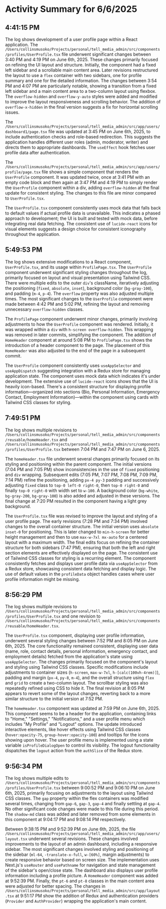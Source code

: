 # Activity Summary for 6/6/2025

## 4:41:15 PM
The log shows development of a user profile page within a React application.  The `/Users/collinsmusoko/Projects/personal/tell_media_admin/src/components/profiles/UserProfile.tsx` file underwent significant changes between 3:40 PM and 4:19 PM on June 6th, 2025. These changes primarily focused on refining the UI layout and structure.  Initially, the component had a fixed left sidebar and a scrollable main content area.  Later revisions restructured the layout to use a `flex` container with two sidebars, one for profile summary and one for the detailed information. The changes between 3:54 PM and 4:07 PM are particularly notable, showing a transition from a fixed left sidebar and a main content area to a two-column layout using flexbox.  The  `overflow-hidden` and `overflow-y-auto` styles were added and modified to improve the layout responsiveness and scrolling behavior. The addition of `overflow-x-hidden` in the final version suggests a fix for horizontal scrolling issues.


The `/Users/collinsmusoko/Projects/personal/tell_media_admin/src/app/users/dashboard1/page.tsx` file was updated at 3:45 PM on June 6th, 2025, to include authentication checks and role-based redirection.  This suggests the application handles different user roles (admin, moderator, writer) and directs them to appropriate dashboards.  The `useEffect` hook fetches user profile data after authentication.


The `/Users/collinsmusoko/Projects/personal/tell_media_admin/src/app/users/profile/page.tsx` file shows a simple component that renders the `UserProfile` component.  It was updated twice, once at 3:41 PM with an empty code block and then again at 3:47 PM and 4:19 PM to simply render the `UserProfile` component within a div, adding `overflow-hidden` at the final update for consistent styling.  The changes to this file are minor compared to `UserProfile.tsx`.

The `UserProfile.tsx` component consistently uses mock data that falls back to default values if actual profile data is unavailable. This indicates a phased approach to development;  the UI is built and tested with mock data, before integrating real data fetching.  The consistent use of `lucide-react` icons for visual elements suggests a design choice for consistent iconography throughout the application.


## 5:49:53 PM
The log shows extensive modifications to a React component, `UserProfile.tsx`, and its usage within `ProfilePage.tsx`.  The `UserProfile` component underwent significant styling changes throughout the log, primarily focused on layout and visual presentation using Tailwind CSS.  There were multiple edits to the outer `div`'s className, iteratively adjusting the positioning (`fixed`, `absolute`, `inset`), background color (`bg-gray-100`), and padding (`m-4`, `p-4`). The `overflow` property was also adjusted multiple times.  The most significant changes to the `UserProfile` component were made between 4:42 PM and 5:02 PM, refining the layout and removing unnecessary `overflow-hidden` classes.


The `ProfilePage` component underwent minor changes, primarily involving adjustments to how the `UserProfile` component was rendered. Initially, it was wrapped within a `div` with `h-screen overflow-hidden`. This wrapping was removed in later commits, simplifying the component. The addition of `HomeHeader` component at around 5:08 PM to `ProfilePage.tsx` shows the introduction of a header component to the page.  The placement of this `HomeHeader` was also adjusted to the end of the page in a subsequent commit.

The `UserProfile` component consistently uses  `useAppSelector` and `useAppDispatch` suggesting integration with a Redux store for managing application state.  The component uses mock data which indicates it's under development. The extensive use of  `lucide-react` icons shows that the UI is heavily icon-based.  There's a consistent structure for displaying profile information—organized into sections (Bio, Personal Information, Emergency Contact, Employment Information)—within the component using cards with Tailwind CSS classes for styling.


## 7:49:51 PM
The log shows multiple revisions to `/Users/collinsmusoko/Projects/personal/tell_media_admin/src/components/reusable/homeHeader.tsx` and `/Users/collinsmusoko/Projects/personal/tell_media_admin/src/components/profiles/UserProfile.tsx` between 7:04 PM and 7:47 PM on June 6, 2025.

The `homeHeader.tsx` file underwent several changes primarily focused on its styling and positioning within the parent component.  The initial versions (7:04 PM and 7:05 PM) show inconsistencies in the use of `fixed` positioning and `div` wrapping.  Subsequent edits (7:05 PM, 7:07 PM, 7:08 PM, 7:09 PM, 7:14 PM) refine the positioning, adding `px-4 py-3` padding and successively adjusting `fixed` class to `top-0 left-0 right-0`, then `top-0 right-0` and finally `top-0 right-0` with width set to `w-100`.  A background color (`bg-white`, `bg-gray-200`, `bg-gray-100`) is also added and adjusted in these versions. The final change at 7:20 PM resulted in the component having a light grey background.

The `UserProfile.tsx` file was revised to improve the layout and styling of a user profile page.  The early revisions (7:28 PM and 7:34 PM) involved changes to the overall container structure. The initial version uses `absolute inset-0` for positioning. This is later changed to `min-h-screen` for better height management and then to use `max-w-7xl mx-auto` for a centered layout with a maximum width.  The final edits focus on refining the container structure for both sidebars (7:47 PM), ensuring that both the left and right section elements are effectively displayed on the page.  The consistent use of Tailwind CSS classes for styling is a recurring element.  The component consistently fetches and displays user profile data via  `useAppSelector` from a Redux store, showcasing consistent data fetching and display logic.  The use of default values in the `profileData` object handles cases where user profile information might be missing.


## 8:56:29 PM
The log shows multiple revisions to `/Users/collinsmusoko/Projects/personal/tell_media_admin/src/components/profiles/UserProfile.tsx` and one revision to `/Users/collinsmusoko/Projects/personal/tell_media_admin/src/components/reusable/homeHeader.tsx`.

The `UserProfile.tsx` component, displaying user profile information, underwent several styling changes between 7:52 PM and 8:05 PM on June 6th, 2025.  The core functionality remained consistent, displaying user data (name, role, contact details, personal information, emergency contact, and employment details) fetched from the application's state using `useAppSelector`.  The changes primarily focused on the component's layout and styling using Tailwind CSS classes.  Specific modifications include adjustments to container sizes (`h-screen`, `max-w-7xl`, `h-[calc(100vh-4rem)]`), padding and margin (`px-4`, `py-8`, `m-4`), and the overall structure using `flex` and `grid` to create a two-column layout.  The scrollbar styling was also repeatedly refined using CSS to hide it.  The final revision at 8:05 PM appears to revert some of the layout changes, reverting back to a more similar structure to the initial version at 7:52 PM.

The `homeHeader.tsx` component was updated at 7:59 PM on June 6th, 2025. This component seems to be a header for the application, containing links to "Home," "Settings," "Notifications," and a user profile menu which includes "My Profile" and "Logout" options. The update introduced interactive elements, like hover effects using Tailwind CSS classes (`hover:opacity-75`, `group-hover:opacity-100`) and tooltips for the icons showing upon hover.  The user profile menu is implemented using a state variable `isProfileDialogOpen` to control its visibility.  The logout functionality dispatches the `logout` action from the `authSlice` of the Redux store.


## 9:56:34 PM
The log shows multiple edits to `/Users/collinsmusoko/Projects/personal/tell_media_admin/src/components/profiles/UserProfile.tsx` between 9:00:52 PM and 9:06:10 PM on June 6th, 2025, primarily focusing on adjustments to the layout using Tailwind CSS classes.  The `gap` property within the flex containers was modified several times, changing from `gap-6`, `gap-3`, `gap-4`  and finally settling at `gap-4`.  No other significant code changes were made to this file during this period.  The `shadow-md` class was added and later removed from some elements in this component at 9:04:17 PM and 9:08:14 PM respectively.


Between 9:38:15 PM and 9:52:39 PM on June 6th, 2025, the file `/Users/collinsmusoko/Projects/personal/tell_media_admin/src/app/users/layout.tsx` underwent several revisions.  These changes involved improvements to the layout of an admin dashboard, including a responsive sidebar.  The most significant changes involved styling and positioning of the sidebar (`ml-64`, `-translate-x-full`, `w-[60%]`, margin adjustments) to create responsive behavior based on screen size.  The implementation uses Next.js's `useRouter` and `usePathname` for navigation and state management of the sidebar's open/close state.  The dashboard also displays user profile information including a profile picture. A `HomeHeader` component was added at 9:52:39 PM.  Finally, the `pt-6` and `pt-8` classes in the main content area were adjusted for better spacing.
The changes in `/Users/collinsmusoko/Projects/personal/tell_media_admin/src/app/layout.tsx` at 9:51:17 PM show the addition of Redux and authentication providers (`Provider` and `AuthProvider`) wrapping the application's main content.
